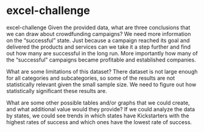 # excel-challenge
excel-challenge
Given the provided data, what are three conclusions that we can draw about crowdfunding campaigns?
We need more information on the “successful” state. Just because a campaign reached its goal and delivered the products and services can we take it a step further and find out how many are successful in the long run. More importantly how many of the “successful” campaigns became profitable and established companies.

What are some limitations of this dataset?
There dataset is not large enough for all categories and subcategories, so some of the results are not statistically relevant given the small sample size. We need to figure out how statistically significant these results are.



What are some other possible tables and/or graphs that we could create, and what additional value would they provide?
If we could analyze the data by states, we could see trends in which states have Kickstarters with the highest rates of success and which ones have the lowest rate of success.